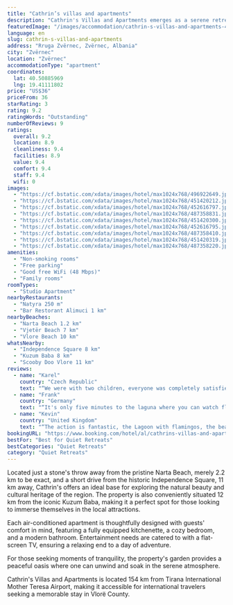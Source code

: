 ```yaml
---
title: "Cathrin’s villas and apartments"
description: "Cathrin's Villas and Apartments emerges as a serene retreat in the heart of Zvërnec, Vlorë County, offering guests a unique blend of comfort and convenience."
featuredImage: "/images/accommodation/cathrin-s-villas-and-apartments-496922649.jpg"
language: en
slug: cathrin-s-villas-and-apartments
address: "Rruga Zvërnec, Zvërnec, Albania"
city: "Zvërnec"
location: "Zvërnec"
accommodationType: "apartment"
coordinates:
  lat: 40.50885969
  lng: 19.41111802
price: "US$36"
priceFrom: 36
starRating: 3
rating: 9.2
ratingWords: "Outstanding"
numberOfReviews: 9
ratings:
  overall: 9.2
  location: 8.9
  cleanliness: 9.4
  facilities: 8.9
  value: 9.4
  comfort: 9.4
  staff: 9.4
  wifi: 0
images:
  - "https://cf.bstatic.com/xdata/images/hotel/max1024x768/496922649.jpg?k=ff890dbc8f13d31995ae35257403be20ac89f9fbd18d4642bb51f3ae388f106b&o=&hp=1"
  - "https://cf.bstatic.com/xdata/images/hotel/max1024x768/451420212.jpg?k=ba8b8a0d95c37c5d0663a0d7b4addfe869e0d82eb29cbc22b6c8180c3dfca0ac&o=&hp=1"
  - "https://cf.bstatic.com/xdata/images/hotel/max1024x768/452616797.jpg?k=41b59a5465a24e3f7b993b8bfd87ae1658809fe48438f7b0f5cd0e57b6f03935&o=&hp=1"
  - "https://cf.bstatic.com/xdata/images/hotel/max1024x768/487358831.jpg?k=37d992e4a7cc9a959396d44f540ce6f5ed13ec7183735c6e7022ef92dbb33102&o=&hp=1"
  - "https://cf.bstatic.com/xdata/images/hotel/max1024x768/451420300.jpg?k=906e1e7797ead98f04d3565ec5833a87818687d88f75f98557c78e39b8e2e5a0&o=&hp=1"
  - "https://cf.bstatic.com/xdata/images/hotel/max1024x768/452616795.jpg?k=c9d0d1e835fe182f723611d6c53743cd28e84c37b02989633adcba8f155b3b08&o=&hp=1"
  - "https://cf.bstatic.com/xdata/images/hotel/max1024x768/487358410.jpg?k=c3502dd800d6d652dc07b12a958bcb18deb1548f77c308a8ab25283178d166b6&o=&hp=1"
  - "https://cf.bstatic.com/xdata/images/hotel/max1024x768/451420319.jpg?k=625349a6203b4a556a0f6ad26eb0540586af2d96755c8d5fcbd41d46b6805249&o=&hp=1"
  - "https://cf.bstatic.com/xdata/images/hotel/max1024x768/487358220.jpg?k=25d96a847b337e8bd8ca4b21cfd88fb9ba10f894697be19415e655065c7a346a&o=&hp=1"
amenities:
  - "Non-smoking rooms"
  - "Free parking"
  - "Good free WiFi (48 Mbps)"
  - "Family rooms"
roomTypes:
  - "Studio Apartment"
nearbyRestaurants:
  - "Natyra 250 m"
  - "Bar Restorant Alimuci 1 km"
nearbyBeaches:
  - "Narta Beach 1.2 km"
  - "Vjetër Beach 7 km"
  - "Vlore Beach 10 km"
whatsNearby:
  - "Independence Square 8 km"
  - "Kuzum Baba 8 km"
  - "Scooby Doo Vlore 11 km"
reviews:
  - name: "Karel"
    country: "Czech Republic"
    text: "“We were with two children, everyone was completely satisfied! Quiet place, cheap and comfortable housing.”"
  - name: "Frank"
    country: "Germany"
    text: "“It's only five minutes to the laguna where you can watch flamingos. The house has a big terrace, and you can watch the stars. It's very quiet there. We loved it! The couple owning the house were lovely!”"
  - name: "Kevin"
    country: "United Kingdom"
    text: "“The action is fantastic, the Lagoon with flamingos, the beaches and the woods make this location unmissable. Alex's grandparents, who live next door are really helpful and sweet, we understood each other even though we didn't have a word of each...”"
bookingURL: "https://www.booking.com/hotel/al/cathrins-villas-and-apartments.en-gb.html?aid=8035640"
bestFor: "Best for Quiet Retreats"
bestCategories: "Quiet Retreats"
category: "Quiet Retreats"
---
```


Located just a stone's throw away from the pristine Narta Beach, merely 2.2 km to be exact, and a short drive from the historic Independence Square, 11 km away, Cathrin's offers an ideal base for exploring the natural beauty and cultural heritage of the region. The property is also conveniently situated 12 km from the iconic Kuzum Baba, making it a perfect spot for those looking to immerse themselves in the local attractions.

Each air-conditioned apartment is thoughtfully designed with guests' comfort in mind, featuring a fully equipped kitchenette, a cozy bedroom, and a modern bathroom. Entertainment needs are catered to with a flat-screen TV, ensuring a relaxing end to a day of adventure.

For those seeking moments of tranquility, the property's garden provides a peaceful oasis where one can unwind and soak in the serene atmosphere. 

Cathrin's Villas and Apartments is located 154 km from Tirana International Mother Teresa Airport, making it accessible for international travelers seeking a memorable stay in Vlorë County.